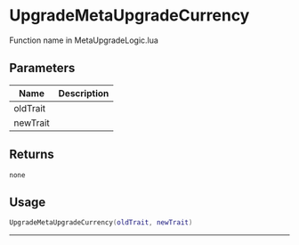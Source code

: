 # UpgradeMetaUpgradeCurrency

Function name in MetaUpgradeLogic.lua

## Parameters

| Name     | Description |
| -------- | ----------- |
| oldTrait |             |
| newTrait |             |

## Returns

`none`

## Usage

```lua
UpgradeMetaUpgradeCurrency(oldTrait, newTrait)
```

---
